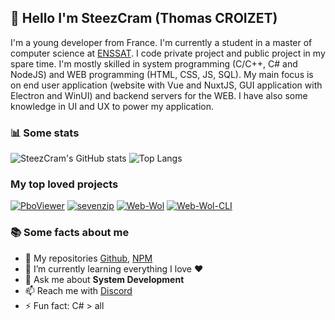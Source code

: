 ## 👋 Hello I'm SteezCram (Thomas CROIZET)

I'm a young developer from France. I'm currently a student in a master of computer science at [ENSSAT](https://www.enssat.fr/). I code private project and public project in my spare time.
I'm mostly skilled in system programming (C/C++, C# and NodeJS) and WEB programming (HTML, CSS, JS, SQL). My main focus is on end user application (website with Vue and NuxtJS, GUI application with Electron and WinUI) and backend servers for the WEB. I have also some knowledge in UI and UX to power my application.

### 📊 Some stats
![SteezCram's GitHub stats](https://github-readme-stats.vercel.app/api?username=SteezCram&count_private=true&show_icons=true&theme=dark)
![Top Langs](https://github-readme-stats.vercel.app/api/top-langs/?username=SteezCram&count_private=true&layout=compact&theme=dark)

### My top loved projects
[![PboViewer](https://github-readme-stats.vercel.app/api/pin/?username=SteezCram&repo=PboViewer&theme=dark)](https://github.com/SteezCram/PboViewer)
[![sevenzip](https://github-readme-stats.vercel.app/api/pin/?username=SteezCram&repo=sevenzip&theme=dark)](https://github.com/SteezCram/sevenzip)
[![Web-Wol](https://github-readme-stats.vercel.app/api/pin/?username=SteezCram&repo=web-wol&theme=dark)](https://github.com/SteezCram/web-wol)
[![Web-Wol-CLI](https://github-readme-stats.vercel.app/api/pin/?username=SteezCram&repo=web-wol&theme=dark)](https://github.com/SteezCram/Web-Wol-CLI)

### 📚 Some facts about me
- 🔭 My repositories [Github](https://github.com/SteezCram?tab=repositories), [NPM](https://www.npmjs.com/~steezcram)
- 🌱 I’m currently learning everything I love ❤️
- 💬 Ask me about **System Development**
- 📫 Reach me with [Discord](https://discord.com/users/125604255112364032)
- ⚡ Fun fact: C# > all

<!--
**SteezCram/SteezCram** is a ✨ _special_ ✨ repository because its `README.md` (this file) appears on your GitHub profile.

Here are some ideas to get you started:

- 🔭 I’m currently working on ...
- 🌱 I’m currently learning ...
- 👯 I’m looking to collaborate on ...
- 🤔 I’m looking for help with ...
- 💬 Ask me about ...
- 📫 How to reach me: ...
- 😄 Pronouns: ...
- ⚡ Fun fact: ...
-->
